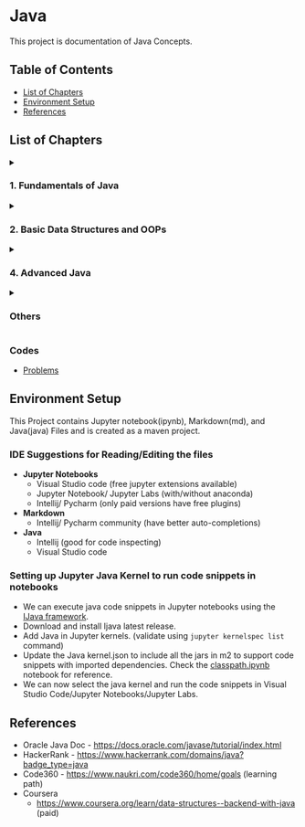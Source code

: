 # Java

This project is documentation of Java Concepts. 



## Table of Contents

- [List of Chapters](#list-of-chapters)
- [Environment Setup](#environment-setup)
- [References](#references)



## List of Chapters

<details>
<summary>

### 1. Fundamentals of Java
</summary>

- [Introduction to Java]
- [Data Types](src/main/java/DataTypes)
  - [Java Data Types Classification](src/main/java/DataTypes/DataTypes.ipynb)
    - Primitive
    - Non-Primitive
  - [Primitive Data Types vs Wrapper Classes](src/main/java/DataTypes/PrimitiveVsWrapper.ipynb)
    - Primitive Data Types vs Wrapper Classes
    - Autoboxing and Unboxing
    - Wrapper Classes Advantages
  - [Type Conversion](src/main/java/DataTypes/TypeConversion.md)
  - [Abstract Data Types]()
- [Basic I/O in Java]
  - Input
  - [Output](src/main/java/JavaBasicIO/Output.ipynb)
- [Java Operators](src/main/java/Operators/Operators.ipynb)
- [Java Control Statements]
- [Methods in Java]
  - [Java Variable Arguments](src/main/java/JavaMethods/Varargs.ipynb)
</details>


<details>
<summary>

### 2. Basic Data Structures and OOPs
</summary>

- Data Structures
  - Introduction
  - Strings
  - Arrays
  - Linked Lists
  - Stacks & Queues
- OOPs
</details>


<details>
<summary>

### 4. Advanced Java
</summary>

- [JDBC](src/main/java/JDBC)
  - Introduction
- [Design Patterns](src/main/java/DesignPatterns/DesignPatterns.md)
    - Types of Design Patterns
    - List of Design Patterns
- [Java Build Tools](src/main/java/JavaBuildTools/JavaBuildTools.md)
</details>


<details>
<summary>

### Others
</summary>

- [Streams](src/main/java/Streams/Streams.ipynb)
- [Java Reflection](src/main/java/JavaReflection)
- Logging
  - [MDC](src/main/java/Logging/MDC.ipynb)
- [Misc]
  - [Cryptographic Hash Functions](/src/main/java/Misc/HashFunctions.ipynb)
  - [Exponentiation]()
    - Binary Exponentiation
    - Matrix Exponentiation
</details>

### Codes
- [Problems](src/main/java/Problems)



## Environment Setup

This Project contains Jupyter notebook(ipynb), Markdown(md), and Java(java) Files and is created as a maven project.

### IDE Suggestions for Reading/Editing the files

- **Jupyter Notebooks**
  - Visual Studio code (free jupyter extensions available)
  - Jupyter Notebook/ Jupyter Labs (with/without anaconda)
  - Intellij/ Pycharm (only paid versions have free plugins)
- **Markdown**
  - Intellij/ Pycharm community (have better auto-completions)
- **Java**
  - Intellij (good for code inspecting)
  - Visual Studio code

### Setting up Jupyter Java Kernel to run code snippets in notebooks

- We can execute java code snippets in Jupyter notebooks using the [IJava framework](https://github.com/SpencerPark/IJava).
- Download and install Ijava latest release.
- Add Java in Jupyter kernels. (validate using `jupyter kernelspec list` command)
- Update the Java kernel.json to include all the jars in m2 to support code snippets with imported dependencies. Check the [classpath.ipynb](scripts/classpath.ipynb) notebook for reference.
- We can now select the java kernel and run the code snippets in Visual Studio Code/Jupyter Notebooks/Jupyter Labs.



## References

- Oracle Java Doc - https://docs.oracle.com/javase/tutorial/index.html
- HackerRank - https://www.hackerrank.com/domains/java?badge_type=java
- Code360 - https://www.naukri.com/code360/home/goals (learning path)
- Coursera
  - https://www.coursera.org/learn/data-structures--backend-with-java (paid)
